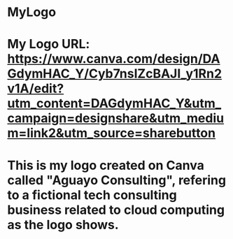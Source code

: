 # MyLogo
# My Logo URL: https://www.canva.com/design/DAGdymHAC_Y/Cyb7nsIZcBAJI_y1Rn2v1A/edit?utm_content=DAGdymHAC_Y&utm_campaign=designshare&utm_medium=link2&utm_source=sharebutton
# This is my logo created on Canva called "Aguayo Consulting", refering to a fictional tech consulting business related to cloud computing as the logo shows.
